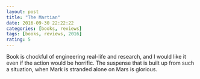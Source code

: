 ```yaml
---
layout: post
title: "The Martian"
date: 2016-09-30 22:22:22
categories: [books, reviews]
tags: [books, reviews, 2016]
rating: 5
---
```


Book is chockful of engineering real-life and research, and I would like it even if the action would be horrific.
The suspense that is built up from such a situation, when Mark is stranded alone on Mars is glorious.
